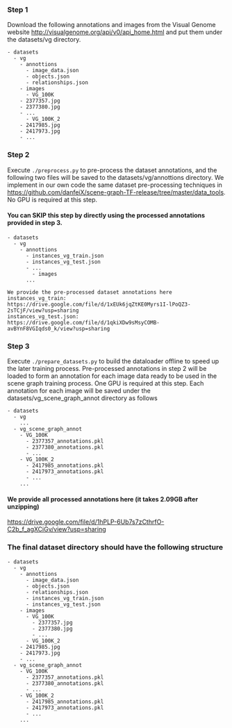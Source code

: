 ### Step 1
Download the following annotations and images from the Visual Genome website http://visualgenome.org/api/v0/api_home.html and put them under the datasets/vg directory.

	- datasets
	  - vg
	    - annottions
	      - image_data.json
	      - objects.json
	      - relationships.json
	    - images
	      - VG_100K
		- 2377357.jpg
		- 2377380.jpg
		- ...
	      - VG_100K_2
		- 2417985.jpg
		- 2417973.jpg
		- ...

### Step 2 
Execute ```./preprocess.py``` to pre-process the dataset annotations, and the following two files will be saved to the datasets/vg/annottions directory.
We implement in our own code the same dataset pre-processing techniques in https://github.com/danfeiX/scene-graph-TF-release/tree/master/data_tools.
No GPU is required at this step.
#### You can SKIP this step by directly using the processed annotations provided in step 3.

	- datasets
	  - vg
	    - annottions
	      - instances_vg_train.json
	      - instances_vg_test.json
	      - ...
            - images
	      ...

	We provide the pre-processed dataset annotations here
	instances_vg_train: https://drive.google.com/file/d/1xEUk6jqZtKE0Myrs1I-lPoQZ3-2sTCjF/view?usp=sharing
	instances_vg_test.json: https://drive.google.com/file/d/1qkiXDw9sMsyCOMB-avBYnF8VGIqds0_k/view?usp=sharing


### Step 3
Execute ```./prepare_datasets.py``` to build the dataloader offline to speed up the later training process.
Pre-processed annotations in step 2 will be loaded to form an annotation for each image data ready to be used in the scene graph training process.
One GPU is required at this step.
Each annotation for each image will be saved under the datasets/vg_scene_graph_annot directory as follows

	- datasets
	  - vg
	    ...
	  - vg_scene_graph_annot
	    - VG_100K
	      - 2377357_annotations.pkl
	      - 2377380_annotations.pkl
	      - ...
	    - VG_100K_2
	      - 2417985_annotations.pkl
	      - 2417973_annotations.pkl
	      - ...
	    ...

#### We provide all processed annotations here (it takes 2.09GB after unzipping)
https://drive.google.com/file/d/1hPLP-6Ub7s7zCthrfO-C2b_f_agXCiGv/view?usp=sharing


### The final dataset directory should have the following structure
	- datasets
	  - vg
	    - annottions
	      - image_data.json
	      - objects.json
	      - relationships.json
	      - instances_vg_train.json
	      - instances_vg_test.json
	    - images
	      - VG_100K
	        - 2377357.jpg
	        - 2377380.jpg
	        - ...
	      - VG_100K_2
		- 2417985.jpg
		- 2417973.jpg
		- ...
	  - vg_scene_graph_annot
	    - VG_100K
	      - 2377357_annotations.pkl
	      - 2377380_annotations.pkl
	      - ...
	    - VG_100K_2
	      - 2417985_annotations.pkl
	      - 2417973_annotations.pkl
	      - ...
	    ...
